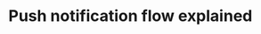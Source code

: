 # Push notification flow explained 


[Git branch]:(https://github.com/codiku/node-expo-notifications/tree/EN-master)